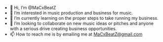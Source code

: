- 👋 Hi, I’m @MaCxBeatZ
- 👀 I’m interested in music production and business for music. 
- 🌱 I’m currently learning on the proper steps to take running my business.
- 💞️ I’m looking to collaborate on new music ideas or pitches and anyone with a serious drive creating business opportunities.
- 📫 How to reach me is by emailing me at MaCxBeatZ@gmail.com

<!---
MaCxBeatZ/MaCxBeatZ is a ✨ special ✨ repository because its `README.md` (this file) appears on your GitHub profile.
You can click the Preview link to take a look at your changes.
--->
